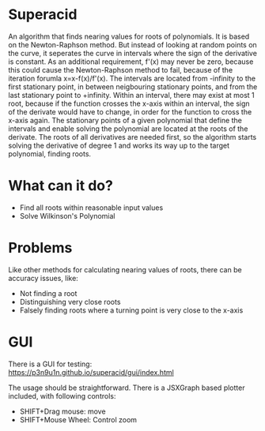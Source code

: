# Superacid
An algorithm that finds nearing values for roots of polynomials.
It is based on the Newton-Raphson method.
But instead of looking at random points on the curve, it seperates the curve
in intervals where the sign of the derivative is constant. As an additional requirement,
f'(x) may never be zero, because this could cause the Newton-Raphson method to fail,
because of the iteration forumla x=x-f(x)/f'(x).
The intervals are located from -infinity to the first stationary point, in between neigbouring
stationary points, and from the last stationary point to +infinity. 
Within an interval, there may exist at most 1 root, because if the function crosses the x-axis
within an interval, the sign of the derivate would have to change, in order for the function 
to cross the x-axis again. The stationary points of a given polynomial that define the intervals and enable
solving the polynomial are located at the roots of the derivate. The roots of all 
derivatives are needed first, so the algorithm starts solving
the derivative of degree 1 and works its way up to the target polynomial, finding roots.

# What can it do?
* Find all roots within reasonable input values 
* Solve Wilkinson's Polynomial

# Problems
Like other methods for calculating nearing values of roots, there can be accuracy issues, like:
* Not finding a root
* Distinguishing very close roots
* Falsely finding roots where a turning point is very close to the x-axis

# GUI
There is a GUI for testing:
https://p3n9u1n.github.io/superacid/gui/index.html

The usage should be straightforward. There is a JSXGraph based plotter included, with following controls:
* SHIFT+Drag mouse: move 
* SHIFT+Mouse Wheel: Control zoom

